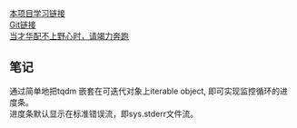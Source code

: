 
[本项目学习链接](https://mp.weixin.qq.com/s?__biz=MzU3OTQzNTU2OA==&mid=2247484563&idx=1&sn=49aef89f5b5fc2de7582c7ea79de6898&chksm=fd6769ccca10e0daeff188b254a22e6e6f5f04c5d1ee287155c77e411a9a9c1aa771cead7f28&scene=21#wechat_redirect)  
[Git链接]()   
[当才华配不上野心时，请竭力奔跑](https://github.com/squabbysheep/Stride-forward/blob/master/README.md)   

## 笔记   
通过简单地把tqdm 嵌套在可迭代对象上iterable object, 即可实现监控循环的进度条。   
进度条默认显示在标准错误流，即sys.stderr文件流。        
 
